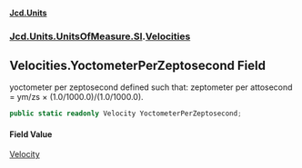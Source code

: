 #### [Jcd.Units](index.md 'index')

### [Jcd.Units.UnitsOfMeasure.SI](Jcd.Units.UnitsOfMeasure.SI.md 'Jcd.Units.UnitsOfMeasure.SI').[Velocities](Velocities.md 'Jcd.Units.UnitsOfMeasure.SI.Velocities')

## Velocities.YoctometerPerZeptosecond Field

yoctometer per zeptosecond defined such that: zeptometer per attosecond = ym/zs × (1.0/1000.0)/(1.0/1000.0).

```csharp
public static readonly Velocity YoctometerPerZeptosecond;
```

#### Field Value

[Velocity](Velocity.md 'Jcd.Units.UnitTypes.Velocity')